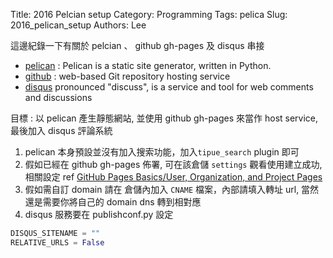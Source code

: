 Title: 2016 Pelcian setup
Category: Programming
Tags: pelica
Slug: 2016_pelican_setup
Authors: Lee

這邊紀錄一下有關於 pelcian 、 github gh-pages 及 disqus 串接

- [pelican](https://github.com/getpelican/pelican) : Pelican is a static site generator, written in Python.
- [github](https://github.com) : web-based Git repository hosting service
- [disqus](https://disqus.com)  pronounced "discuss", is a service and tool for web comments and discussions

目標 : 以 pelican 產生靜態網站, 並使用 github gh-pages 來當作 host service, 最後加入 disqus 評論系統

1. pelican 本身預設並沒有加入搜索功能，加入`tipue_search` plugin 即可
2. 假如已經在 github gh-pages 佈署, 可在該倉儲 `settings` 觀看使用建立成功, 相關設定 ref [GitHub Pages Basics/User, Organization, and Project Pages](https://help.github.com/articles/user-organization-and-project-pages/)
3. 假如需自訂 domain 請在 倉儲內加入 `CNAME` 檔案，內部請填入轉址 url, 當然還是需要你將自己的 domain dns 轉到相對應
4. disqus 服務要在 publishconf.py 設定
~~~python
DISQUS_SITENAME = ""
RELATIVE_URLS = False
~~~
